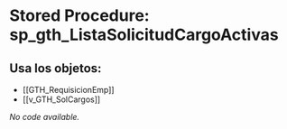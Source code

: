 # Stored Procedure: sp_gth_ListaSolicitudCargoActivas

## Usa los objetos:
- [[GTH_RequisicionEmp]]
- [[v_GTH_SolCargos]]

*No code available.*
